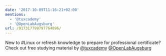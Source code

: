 ```yaml
---
date: '2017-10-09T11:16:21+02:00'
mentions:
  - '@tuxcademy'
  - '@OpenLabAugsburg'
url: /917317799797764096/
---
```

New to #Linux or refresh knowledge to prepare for professional certificate? Check out free studying material by [@tuxcademy](https://twitter.com/@tuxcademy) [@OpenLabAugsburg](https://twitter.com/@OpenLabAugsburg)

